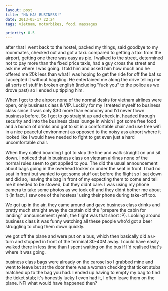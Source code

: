 ```yaml
---
layout: post
title: "HA HA! BUSINESS!"
date: 2013-05-17 22:24
tags: vietnam, motorbikes, food, massages

priority: 0.5
---
```

after that I went back to the hostel, packed my things, said goodbye to my roommates, checked out and got a taxi. compared to getting a taxi from the airport, getting one there was easy as pie. I walked to the street, determined not to pay more than the fixed price taxis, had a guy cross the street and ask me where I was going. I told him and asked him how much and he offered me 20k less than what I was hoping to get the ride for off the bat so I accepted it without haggling. He entertained me along the drive telling me all sorts of stuff in broken english (including "fuck you" to the police as we drove past) so I ended up tipping him.

When I got to the airport none of the normal desks for vietnam airlines were open, only business class & VIP. Luckily for my I treated myself to business class since it was only $30 more than economy and I'd never flown business before. So I got to go straight up and check in, headed through security and into the business class lounge in which I got some free food and a bunch of drinks and got to sit in a comfortable chair and use free wifi in a nice peaceful environment as opposed to the noisy ass airport where it looked like I would have needed to fight to get even just a hard uncomfortable chair.

When they called boarding I got to skip the line and walk straight on and sit down. I noticed that in business class on vietnam airlines none of the normal rules seem to get applied to you. The did the usual announcement about bags going in the overhead locker or under the seat in front. I had no seat in front but wanted to get some stuff out before the flight so I sat down and did so, leaving the bag in front of my expecting them to come and tell me it needed to be stowed, but they didnt care. I was using my phone camera to take some photos as we took off and they didnt bother me about it (in fact, I saw one of the hostess' using their phone during take-off too.

We got up in the air, they came around and gave business class drinks and pretty much straight away the captain did the "prepare the cabin for landing" announcement (yeah, the flight was that short :P). Looking around business class it was funny watching all these people who'd got a beer struggling to chug them down quickly.

we got off the plane and were put on a bus, which then basically did a u-turn and stopped in front of the terminal 30-40M away. I could have easily walked there in less time than I spent waiting on the bus if I'd realised that's where it was going.

business class bags were already on the carosel so I grabbed mine and went to leave but at the door there was a woman checking that ticket stubs matched up to the bag you had. I ended up having to empty my bag to find the ticket stub; it's honestly lucky I even had it, I often leave them on the plane. NFI what would have happened then?
